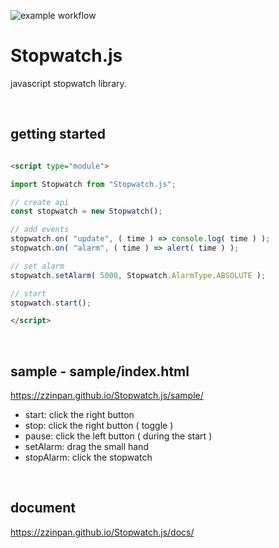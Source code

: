 ![example workflow](https://github.com/zzinpan/Stopwatch.js/actions/workflows/node.js.yml/badge.svg)


# Stopwatch.js

javascript stopwatch library.

<br>

## getting started

```html

<script type="module">

import Stopwatch from "Stopwatch.js";

// create api
const stopwatch = new Stopwatch();

// add events
stopwatch.on( "update", ( time ) => console.log( time ) );
stopwatch.on( "alarm", ( time ) => alert( time ) );

// set alarm
stopwatch.setAlarm( 5000, Stopwatch.AlarmType.ABSOLUTE );

// start
stopwatch.start();

</script>

```

<br>

## sample - sample/index.html
https://zzinpan.github.io/Stopwatch.js/sample/
- start: click the right button 
- stop: click the right button ( toggle )
- pause: click the left button ( during the start )
- setAlarm: drag the small hand
- stopAlarm: click the stopwatch

<br>

## document
https://zzinpan.github.io/Stopwatch.js/docs/
